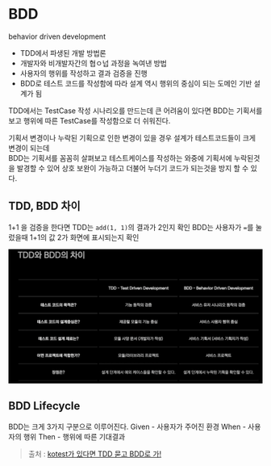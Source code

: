 # BDD
behavior driven development

- TDD에서 파생된 개발 방법론
- 개발자와 비개발자간의 협ㅇ넙 과정을 녹여낸 방법
- 사용자의 행위를 작성하고 결과 검증을 진행
- BDD로 테스트 코드를 작성함에 따라 설계 역시 행위의 중심이 되는 도메인 기반 설계가 됨

TDD에서는 TestCase 작성 시나리오를 만드는데 큰 어려움이 있다면
BDD는 기획서를 보고 행위에 따른 TestCase를 작성함으로 더 쉬워진다.

기획서 변경이나 누락된 기획으로 인한 변경이 있을 경우 설계가 테스트코드들이 크게 변경이 되는데  
BDD는 기획서를 꼼꼼히 살펴보고 테스트케이스를 작성하는 와중에 기획서에 누락된것을 발경할 수 있어 상호 보완이 가능하고 더불어 누더기 코드가 되는것을 방지 할 수 있다.

## TDD, BDD 차이
1+1 을 검증을 한다면
TDD는 `add(1, 1)`의 결과가 2인지 확인
BDD는 사용자가 `=`를 눌렀을때 1+1의 값 2가 화면에 표시되는지 확인

![bdd-tdd-diff](../asset/Test/BDD/bdd-tdd-diff.png)

##  BDD Lifecycle
BDD는 크게 3가지 구분으로 이루어진다.
Given - 사용자가 주어진 환경
When - 사용자의 행위
Then - 행위에 따른 기대결과

> 출처 : [kotest가 있다면 TDD 묻고 BDD로 가!](https://if.kakao.com/session/106)

